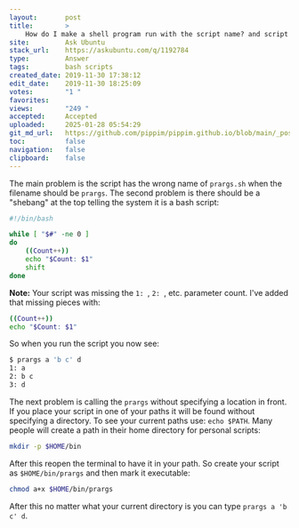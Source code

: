 ```yaml
---
layout:       post
title:        >
    How do I make a shell program run with the script name? and script help
site:         Ask Ubuntu
stack_url:    https://askubuntu.com/q/1192784
type:         Answer
tags:         bash scripts
created_date: 2019-11-30 17:38:12
edit_date:    2019-11-30 18:25:09
votes:        "1 "
favorites:    
views:        "249 "
accepted:     Accepted
uploaded:     2025-01-28 05:54:29
git_md_url:   https://github.com/pippim/pippim.github.io/blob/main/_posts/2019/2019-11-30-How-do-I-make-a-shell-program-run-with-the-script-name_-and-script-help.md
toc:          false
navigation:   false
clipboard:    false
---
```


The main problem is the script has the wrong name of `prargs.sh` when the filename should be `prargs`. The second problem is there should be a "shebang" at the top telling the system it is a bash script:



``` bash
#!/bin/bash

while [ "$#" -ne 0 ]  
do
    ((Count++))
    echo "$Count: $1"  
    shift
done
```

**Note:** Your script was missing the `1: `, `2: `, etc. parameter count. I've added that missing pieces with:

``` bash
((Count++))
echo "$Count: $1"
```

So when you run the script you now see:

``` bash
$ prargs a 'b c' d
1: a
2: b c
3: d
```

The next problem is calling the `prargs` without specifying a location in front. If you place your script in one of your paths it will be found without specifying a directory. To see your current paths use: `echo $PATH`. Many people will create a path in their home directory for personal scripts:

``` bash
mkdir -p $HOME/bin
```

After this reopen the terminal to have it in your path. So create your script as `$HOME/bin/prargs` and then mark it executable:

``` bash
chmod a+x $HOME/bin/prargs
```

After this no matter what your current directory is you can type `prargs a 'b c' d`.
